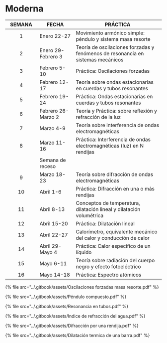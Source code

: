 # Moderna



<table><thead><tr><th width="118" align="center">SEMANA</th><th width="181">FECHA</th><th width="528">PRÁCTICA</th></tr></thead><tbody><tr><td align="center">1</td><td>Enero 22-27</td><td>Movimiento armónico simple: péndulo  y sistema masa resorte</td></tr><tr><td align="center">2</td><td>Enero 29-Febrero 3</td><td>Teoría de oscilaciones forzadas y fenómenos de resonancia en sistemas mecánicos</td></tr><tr><td align="center">3</td><td>Febrero 5-10</td><td>Práctica: Oscilaciones forzadas</td></tr><tr><td align="center">4</td><td>Febrero 12-17</td><td>Teoría sobre ondas estacionarias en cuerdas y tubos resonantes</td></tr><tr><td align="center">5</td><td>Febrero 19-24</td><td>Práctica: Ondas estacionarias en cuerdas y tubos resonantes</td></tr><tr><td align="center">6</td><td>Febrero 26-Marzo 2</td><td>Teoría y Práctica: sobre reflexión y refracción de la luz</td></tr><tr><td align="center">7</td><td>Marzo 4-9</td><td>Teoría sobre interferencia de ondas electromagnéticas</td></tr><tr><td align="center">8</td><td>Marzo 11-16</td><td>Práctica: Interferencia de ondas electromagnéticas (luz) en N rendijas</td></tr><tr><td align="center"> </td><td>Semana de receso</td><td> </td></tr><tr><td align="center">9</td><td>Marzo 18-23</td><td>Teoría sobre difracción de ondas electromagnéticas</td></tr><tr><td align="center">10</td><td>Abril 1-6</td><td>Práctica: Difracción en una o más rendijas</td></tr><tr><td align="center">11</td><td>Abril 8-13</td><td>Conceptos de temperatura, dilatación lineal y dilatación volumétrica</td></tr><tr><td align="center">12</td><td>Abril 15-20</td><td>Práctica: Dilatación lineal</td></tr><tr><td align="center">13</td><td>Abril  22-27</td><td>Calorímetro, equivalente mecánico del calor y conducción de calor</td></tr><tr><td align="center">14</td><td>Abril 29-Mayo 4</td><td>Práctica: Calor específico de un líquido</td></tr><tr><td align="center">15</td><td>Mayo 6-11</td><td>Teoría sobre radiación del cuerpo negro y efecto fotoeléctrico</td></tr><tr><td align="center">16</td><td>Mayo 14-18</td><td>Práctica: Espectro atómicos</td></tr></tbody></table>

{% file src="../.gitbook/assets/Oscilaciones forzadas masa resorte.pdf" %}

{% file src="../.gitbook/assets/Péndulo compuesto.pdf" %}

{% file src="../.gitbook/assets/Resonancia en tubos.pdf" %}

{% file src="../.gitbook/assets/Indice de refracción del agua.pdf" %}

{% file src="../.gitbook/assets/Difracción por una rendija.pdf" %}



{% file src="../.gitbook/assets/Dilatación termica de una barra.pdf" %}

